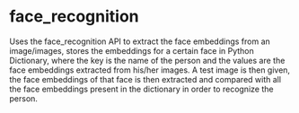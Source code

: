 # face_recognition
Uses the face_recognition API to extract the face embeddings from an image/images, stores the embeddings for a certain face in Python Dictionary, where the key is the name of the person and the values are the face embeddings extracted from his/her images. A test image is then given, the face embeddings of that face is then extracted and compared with all the face embeddings present in the dictionary in order to recognize the person. 
